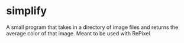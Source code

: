 # simplify
A small program that takes in a directory of image files and returns the average color of that image. Meant to be used with RePixel
